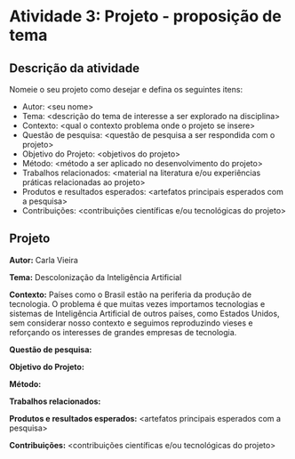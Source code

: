 # Atividade 3: Projeto - proposição de tema

## Descrição da atividade

Nomeie o seu projeto como desejar e defina os seguintes itens:

* Autor: &lt;seu nome&gt;
* Tema: &lt;descrição do tema de interesse a ser explorado na disciplina&gt;
* Contexto: &lt;qual o contexto problema onde o projeto se insere&gt;
* Questão de pesquisa:  &lt;questão de pesquisa a ser respondida com o projeto&gt;
* Objetivo do Projeto: &lt;objetivos do projeto&gt;
* Método:  &lt;método a ser aplicado no desenvolvimento do projeto&gt;
* Trabalhos relacionados: &lt;material na literatura e/ou experiências práticas relacionadas ao projeto&gt;
* Produtos e resultados esperados: &lt;artefatos principais esperados com a pesquisa&gt;
* Contribuições: &lt;contribuições científicas e/ou tecnológicas do projeto&gt;

## Projeto 

**Autor:** Carla  Vieira

**Tema:**  Descolonização da Inteligência Artificial

**Contexto:** Países como o Brasil estão na periferia da produção de tecnologia. O problema é que muitas vezes importamos tecnologias e sistemas de Inteligência Artificial de outros países, como Estados Unidos, sem considerar nosso contexto e seguimos reproduzindo vieses e reforçando os interesses de grandes empresas de tecnologia.

**Questão de pesquisa:** 

**Objetivo do Projeto:** 

**Método:**  

**Trabalhos relacionados:** 

**Produtos e resultados esperados:** &lt;artefatos principais esperados com a pesquisa&gt;

**Contribuições:** &lt;contribuições científicas e/ou tecnológicas do projeto&gt;


